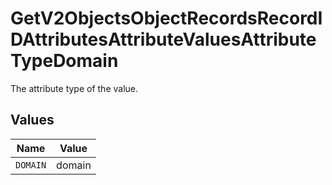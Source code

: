 # GetV2ObjectsObjectRecordsRecordIDAttributesAttributeValuesAttributeTypeDomain

The attribute type of the value.


## Values

| Name     | Value    |
| -------- | -------- |
| `DOMAIN` | domain   |